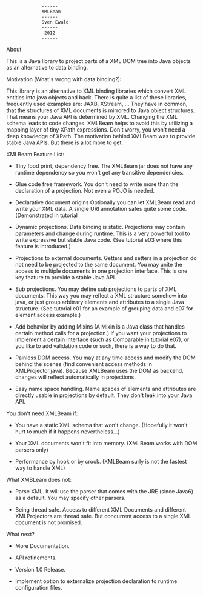                  ------
                 XMLBeam
                 ------
                 Sven Ewald
                 ------
                  2012
                 ------


About

 This is a Java library to project parts of a XML DOM tree into Java objects as an alternative to data binding.  

Motivation (What's wrong with data binding?):

 This library is an alternative to XML binding libraries which convert XML entities into java objects and back.
 There is quite a list of these libraries, frequently used examples are: JAXB, XStream, ...
 They have in common, that the structures of XML documents is mirrored to Java object structures.
 That means your Java API is determined by XML. Changing the XML schema leads to code changes.
 XMLBeam helps to avoid this by utilizing a mapping layer of tiny XPath expressions.
 Don't worry, you won't need a deep knowledge of XPath.
 The motivation behind XMLBeam was to provide stable Java APIs. But there is a lot more to get:

XMLBeam Feature List:

 * Tiny food print, dependency free.
   The XMLBeam jar does not have any runtime dependency so you won't get any transitive dependencies. 

 * Glue code free framework.
   You don't need to write more than the declaration of a projection. Not even a POJO is needed.  

 * Declarative document origins
   Optionally you can let XMLBeam read and write your XML data. A single URI annotation safes quite some code. (Demonstrated in tutorial 
    
 * Dynamic projections.
   Data binding is static. Projections may contain parameters and change during runtime. This is a very powerful tool
   to write expressive but stable Java code. (See tutorial e03 where this feature is introduced.)

 * Projections to external documents.
   Getters and setters in a projection do not need to be projected to the same document. You may unite the access to
   multiple documents in one projection interface. This is one key feature to provide a stable Java API. 

 * Sub projections.
   You may define sub projections to parts of XML documents. This way you may reflect a XML structure somehow into java,
   or just group arbitrary elements and attributes to a single Java structure. (See tutorial e01 for an example of grouping 
   data and e07 for element access example.)	

 * Add behavior by adding Mixins (A Mixin is a Java class that handles certain method calls for a projection.)
   If you want your projections to implement a certain interface (such as Comparable in tutorial e07), or you like to
   add validation code or such, there is a way to do that.
  
 * Painless DOM access.
   You may at any time access and modify the DOM behind the scenes (find convenient access methods in XMLProjector.java).
   Because XMLBeam uses the DOM as backend, changes will reflect automatically in projections.
   
 * Easy name space handling.
   Name spaces of elements and attributes are directly usable in projections by default. They don't leak into your Java API. 
   
You don't need XMLBeam if:

 * You have a static XML schema that won't change. (Hopefully it won't hurt to much if it happens nevertheless...)
 
 * Your XML documents won't fit into memory. (XMLBeam works with DOM parsers only)

 * Performance by hook or by crook. (XMLBeam surly is not the fastest way to handle XML)
  
What XMBLeam does not:

 * Parse XML. It will use the parser that comes with the JRE (since Java6) as a default. You may specify other parsers.

 * Being thread safe. Access to different XML Documents and different XMLProjectors are thread safe. But concurrent access
   to a single XML document is not promised.
  
What next?

 * More Documentation.

 * API refinements.

 * Version 1.0 Release. 

 * Implement option to externalize projection declaration to runtime configuration files.
 
